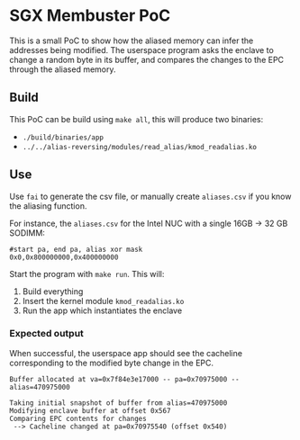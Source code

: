 # SGX Membuster PoC

This is a small PoC to show how the aliased memory can infer the addresses being modified. The userspace program asks the enclave to change a random byte in its buffer, and compares the changes to the EPC through the aliased memory.

## Build

This PoC can be build using `make all`, this will produce two binaries:
- `./build/binaries/app`
- `../../alias-reversing/modules/read_alias/kmod_readalias.ko`

## Use

Use `fai` to generate the csv file, or manually create `aliases.csv` if you know the aliasing function.

For instance, the `aliases.csv` for the Intel NUC with a single 16GB -> 32 GB SODIMM:
```
#start pa, end pa, alias xor mask
0x0,0x800000000,0x400000000
```

Start the program with `make run`. This will:
1. Build everything
2. Insert the kernel module `kmod_readalias.ko`
3. Run the app which instantiates the enclave

### Expected output

When successful, the userspace app should see the cacheline corresponding to the modified byte change in the EPC.

```
Buffer allocated at va=0x7f84e3e17000 -- pa=0x70975000 -- alias=470975000

Taking initial snapshot of buffer from alias=470975000
Modifying enclave buffer at offset 0x567
Comparing EPC contents for changes
 --> Cacheline changed at pa=0x70975540 (offset 0x540)
```
